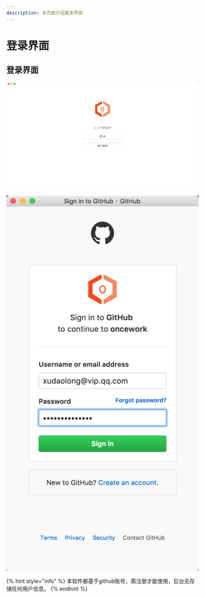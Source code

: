```yaml
---
description: 本页面介绍基本界面
---
```


# 登录界面

## 登录界面

![&#x767B;&#x5F55;&#x754C;&#x9762; - 1](.gitbook/assets/deng-lu-jie-mian.png)

![&#x767B;&#x5F55;&#x754C;&#x9762; - 2](.gitbook/assets/deng-lu-jie-mian-02.png)

{% hint style="info" %}
 本软件都基于github账号，需注册才能使用，后台无存储任何用户信息。
{% endhint %}




